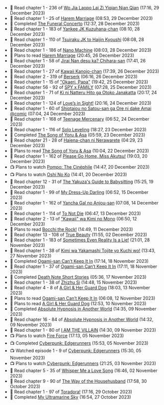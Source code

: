 <!-- ANILIST_ACTIVITY:start -->

-   📖 Read chapter 1 - 236 of [Wo Jia Laopo Lai Zi Yiqian Nian Qian](https://anilist.co/manga/146267) (17:16, 29 December 2023)
-   📖 Read chapter 1 - 25 of [Harem Marriage](https://anilist.co/manga/86283) (08:53, 29 December 2023)
-   📖 Completed [The Funeral Concerto](https://anilist.co/manga/136506) (12:37, 28 December 2023)
-   📖 Read chapter 1 - 183 of [Yankee JK Kuzuhana-chan](https://anilist.co/manga/116822) (08:10, 28 December 2023)
-   📖 Read chapter 1 - 110 of [Tsuiraku JK to Haijin Kyoushi](https://anilist.co/manga/99737) (08:08, 28 December 2023)
-   📖 Read chapter 1 - 186 of [Nano Machine](https://anilist.co/manga/120980) (08:03, 28 December 2023)
-   📖 Plans to read [Harem Marriage](https://anilist.co/manga/86283) (20:45, 26 December 2023)
-   📖 Read chapter 1 - 58 of [Jirai Nan desu ka? Chihara-san](https://anilist.co/manga/137714) (17:41, 26 December 2023)
-   📖 Read chapter 1 - 27 of [Kawaii Kanojo-chan](https://anilist.co/manga/144155) (17:39, 26 December 2023)
-   📖 Read chapter 2 - 319 of [Berserk](https://anilist.co/manga/30002) (06:16, 26 December 2023)
-   📖 Read chapter 1 - 15 of ["Okaeri, Papa"](https://anilist.co/manga/154376) (19:42, 25 December 2023)
-   📖 Read chapter 56 - 92 of [SPY x FAMILY](https://anilist.co/manga/108556) (07:28, 25 December 2023)
-   📖 Read chapter 1 - 71 of [Ki ni Natteru Hito ga Otoko Janakatta](https://anilist.co/manga/149544) (20:17, 24 December 2023)
-   📖 Read chapter 1 - 124 of [Love’s in Sight!](https://anilist.co/manga/107445) (20:16, 24 December 2023)
-   📖 Read chapter 1 - 60 of [Shiotaiou no Satou-san ga Ore ni dake Amai @comic](https://anilist.co/manga/123130) (07:04, 24 December 2023)
-   📖 Read chapter 1 - 168 of [Teenage Mercenary](https://anilist.co/manga/126297) (06:52, 24 December 2023)
-   📖 Read chapter 1 - 116 of [Solo Leveling](https://anilist.co/manga/105398) (18:27, 23 December 2023)
-   📖 Completed [The Song of Yoru & Asa](https://anilist.co/manga/86364) (05:59, 23 December 2023)
-   📖 Read chapter 21 - 28 of [Haiena-chan ni Nerawarete](https://anilist.co/manga/170235) (04:29, 23 December 2023)
-   📖 Plans to read [The Song of Yoru & Asa](https://anilist.co/manga/86364) (10:04, 22 December 2023)
-   📖 Read chapter 1 - 162 of [Please Go Home, Miss Akutsu!](https://anilist.co/manga/113501) (19:03, 20 December 2023)
-   📺 Plans to watch [Pompo: The Cinéphile](https://anilist.co/anime/99900) (14:47, 20 December 2023)
-   📺 Plans to watch [Oshi No Ko](https://anilist.co/anime/150672) (14:41, 20 December 2023)
-   📖 Read chapter 12 - 31 of [The Yakuza's Guide to Babysitting](https://anilist.co/manga/107896) (15:25, 19 December 2023)
-   📖 Read chapter 1 - 99 of [My Dress-Up Darling](https://anilist.co/manga/101583) (06:52, 15 December 2023)
-   📖 Read chapter 1 - 162 of [Yancha Gal no Anjou-san](https://anilist.co/manga/101315) (07:08, 14 December 2023)
-   📖 Read chapter 1 - 114 of [To Not Die](https://anilist.co/manga/136099) (06:47, 13 December 2023)
-   📖 Read chapter 2 - 13 of ["Kawaii" wa Kimi no Mono](https://anilist.co/manga/121251) (06:50, 12 December 2023)
-   📖 Plans to read [Bocchi the Rock!](https://anilist.co/manga/111258) (14:49, 11 December 2023)
-   📖 Read chapter 13 - 108 of [True Beauty](https://anilist.co/manga/103995) (11:55, 02 December 2023)
-   📖 Read chapter 1 - 183 of [Sometimes Even Reality Is a Lie!](https://anilist.co/manga/113076) (21:01, 28 November 2023)
-   📖 Read chapter 1 - 38 of [Kimi wa Yakamashi Tojite yo Kuchi wo!](https://anilist.co/manga/149337) (13:43, 27 November 2023)
-   📖 Completed [Ogami-san Can’t Keep It In](https://anilist.co/manga/101755) (17:14, 18 November 2023)
-   📖 Read chapter 1 - 37 of [Ogami-san Can’t Keep It In](https://anilist.co/manga/101755) (17:11, 18 November 2023)
-   📖 Completed [Death Note Short Stories](https://anilist.co/manga/127819) (05:36, 17 November 2023)
-   📖 Read chapter 1 - 38 of [Zhizhu Si](https://anilist.co/manga/161716) (14:48, 15 November 2023)
-   📖 Read chapter 4 - 8 of [A Girl & Her Guard Dog](https://anilist.co/manga/106315) (18:03, 13 November 2023)
-   📖 Plans to read [Ogami-san Can’t Keep It In](https://anilist.co/manga/101755) (06:08, 12 November 2023)
-   📖 Plans to read [A Girl & Her Guard Dog](https://anilist.co/manga/106315) (12:53, 10 November 2023)
-   📖 Completed [Absolute Hypnosis in Another World](https://anilist.co/manga/145575) (14:35, 09 November 2023)
-   📖 Read chapter 16 - 84 of [Absolute Hypnosis in Another World](https://anilist.co/manga/145575) (14:32, 09 November 2023)
-   📖 Read chapter 1 - 80 of [I AM THE VILLAIN](https://anilist.co/manga/145498) (14:30, 09 November 2023)
-   📺 Plans to watch [Fire Force](https://anilist.co/anime/105310) (17:13, 05 November 2023)
-   📺 Completed [Cyberpunk: Edgerunners](https://anilist.co/anime/120377) (15:53, 05 November 2023)
-   📺 Watched episode 1 - 9 of [Cyberpunk: Edgerunners](https://anilist.co/anime/120377) (15:30, 05 November 2023)
-   📺 Plans to watch [Cyberpunk: Edgerunners](https://anilist.co/anime/120377) (21:25, 03 November 2023)
-   📖 Read chapter 5 - 35 of [Whisper Me a Love Song](https://anilist.co/manga/107987) (16:46, 02 November 2023)
-   📖 Read chapter 9 - 90 of [The Way of the Househusband](https://anilist.co/manga/101233) (17:58, 30 October 2023)
-   📖 Read chapter 1 - 97 of [Toradora!](https://anilist.co/manga/34368) (17:16, 29 October 2023)
-   📖 Completed [My Ultramarine Sky](https://anilist.co/manga/87432) (16:54, 27 October 2023)

<!-- ANILIST_ACTIVITY:end -->
